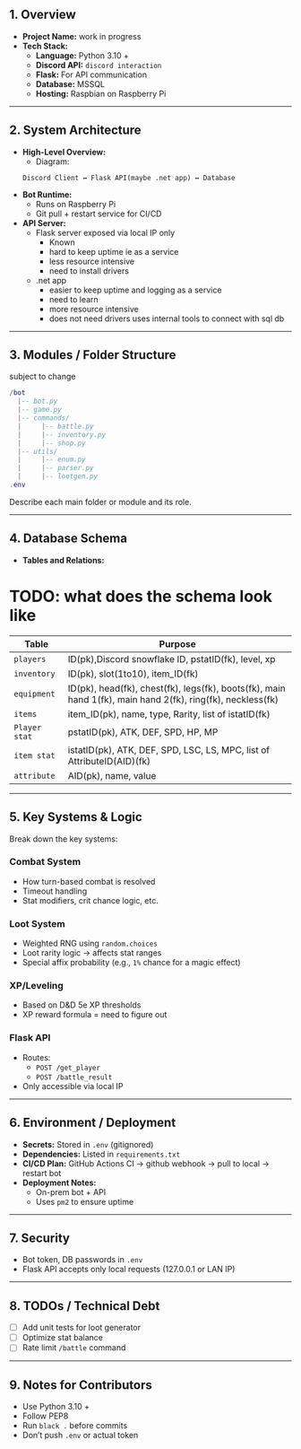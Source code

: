 ## 1. Overview

- **Project Name:** work in progress
- **Tech Stack:**
  - **Language:** Python 3.10 +
  - **Discord API:** `discord interaction`
  - **Flask:** For API communication
  - **Database:** MSSQL
  - **Hosting:** Raspbian on Raspberry Pi

---

## 2. System Architecture

- **High-Level Overview:**
    - Diagram:
    ```
    Discord Client ↔ Flask API(maybe .net app) ↔ Database
    ```
- **Bot Runtime:**
    - Runs on Raspberry Pi
    - Git pull + restart service for CI/CD
- **API Server:**
    - Flask server exposed via local IP only
	    - Known
	    - hard to keep uptime ie as a service
	    - less resource intensive
	    - need to install drivers
	- .net app
		- easier to keep uptime and logging as a service
		- need to learn
		- more resource intensive
		- does not need drivers uses internal tools to connect with sql db

---

## 3. Modules / Folder Structure
subject to change
```lua
/bot
  |-- bot.py
  |-- game.py
  |-- commands/
  |     |-- battle.py
  |     |-- inventory.py
  |     |-- shop.py
  |-- utils/
  |     |-- enum.py
  |     |-- parser.py
  |     |-- lootgen.py
.env
```

Describe each main folder or module and its role.

---

## 4. Database Schema

- **Tables and Relations:**
# TODO: what does the schema look like

| Table         | Purpose                                                                                                    |
| ------------- | ---------------------------------------------------------------------------------------------------------- |
| `players`     | ID(pk),Discord snowflake ID, pstatID(fk), level, xp                                                        |
| `inventory`   | ID(pk), slot(1to10), item_ID(fk)                                                                           |
| `equipment`   | ID(pk), head(fk), chest(fk), legs(fk), boots(fk), main hand 1(fk), main hand 2(fk), ring(fk), neckless(fk) |
| `items`       | item_ID(pk), name, type, Rarity, list of istatID(fk)                                                       |
| `Player stat` | pstatID(pk), ATK, DEF, SPD, HP, MP                                                                         |
| `item stat`   | istatID(pk), ATK, DEF, SPD, LSC, LS, MPC, list of AttributeID(AID)(fk)                                     |
| `attribute`   | AID(pk), name, value                                                                                       |

---

## 5. Key Systems & Logic

Break down the key systems:
### Combat System
- How turn-based combat is resolved
- Timeout handling
- Stat modifiers, crit chance logic, etc.

### Loot System
- Weighted RNG using `random.choices`
- Loot rarity logic → affects stat ranges
- Special affix probability (e.g., `1%` chance for a magic effect)

### XP/Leveling
- Based on D&D 5e XP thresholds
- XP reward formula = need to figure out

### Flask API
- Routes:
    - `POST /get_player`
    - `POST /battle_result`
- Only accessible via local IP

---

## 6. Environment / Deployment

- **Secrets:** Stored in `.env` (gitignored)
- **Dependencies:** Listed in `requirements.txt`
- **CI/CD Plan:** GitHub Actions CI &rarr; github webhook &rarr; pull to local &rarr; restart bot
- **Deployment Notes:**
    - On-prem bot + API
    - Uses `pm2` to ensure uptime

---

## 7. Security

- Bot token, DB passwords in `.env`
- Flask API accepts only local requests (127.0.0.1 or LAN IP)

---

## 8. TODOs / Technical Debt

- [ ] Add unit tests for loot generator
- [ ] Optimize stat balance
- [ ] Rate limit `/battle` command

---

## 9. Notes for Contributors

- Use Python 3.10 +
- Follow PEP8
- Run `black .` before commits
- Don’t push `.env` or actual token